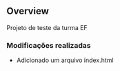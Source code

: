 ## Overview
Projeto de teste da turma EF

### Modificações realizadas
- Adicionado um arquivo index.html